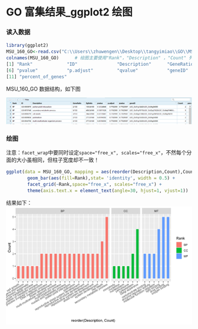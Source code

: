 
# GO 富集结果_ggplot2 绘图   

### 读入数据
```r
library(ggplot2)
MSU_160_GO<-read.csv("C:\\Users\\zhuwengen\\Desktop\\tangyimiao\\GO\\MSU_160_GO.csv",stringsAsFactors = TRUE)
colnames(MSU_160_GO)      # 绘图主要使用"Rank"，"Description" ，"Count" 列
[1] "Rank"             "ID"               "Description"      "GeneRatio"        "BgRatio"         
[6] "pvalue"           "p.adjust"         "qvalue"           "geneID"           "Count"           
[11] "percent_of_genes"
```

MSU_160_GO 数据结构，如下图   
  
![](../picture/MSU_160_GO.png)      

### 绘图  
注意：`facet_wrap`中要同时设定`space="free_x", scales="free_x"`，不然每个分面的大小虽相同，但柱子宽度却不一致！  
```r
ggplot(data = MSU_160_GO, mapping = aes(reorder(Description,Count),Count, fill=Rank)) +   # 按Count大小排序，此处为从小到大排序
        geom_bar(aes(fill=Rank),stat= 'identity', width = 0.5) +
        facet_grid(~Rank,space="free_x", scales="free_x") + 
        theme(axis.text.x = element_text(angle=30, hjust=1, vjust=1))   # 换个角度显示，angle是控制刻度标签显示的角度 
```

结果如下：  
![](../picture/GO_160_BP_CC_MF.png)      









































































